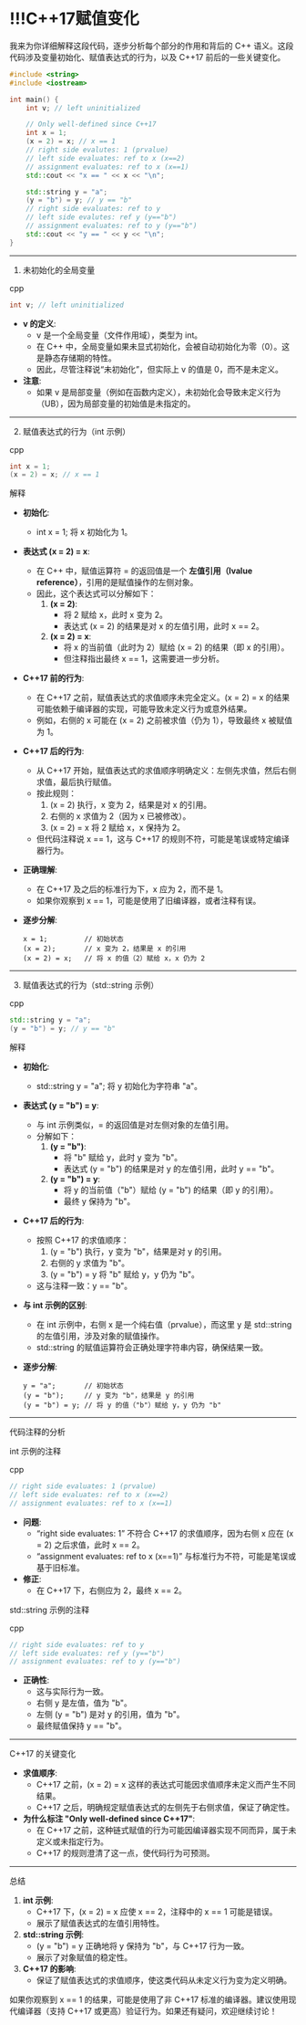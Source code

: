 #  !!!C++17赋值变化

我来为你详细解释这段代码，逐步分析每个部分的作用和背后的 C++ 语义。这段代码涉及变量初始化、赋值表达式的行为，以及 C++17 前后的一些关键变化。

```C++
#include <string>
#include <iostream>

int main() {
    int v; // left uninitialized

    // Only well-defined since C++17
    int x = 1;
    (x = 2) = x; // x == 1
    // right side evalutes: 1 (prvalue)
    // left side evaluates: ref to x (x==2)
    // assignment evaluates: ref to x (x==1)
    std::cout << "x == " << x << "\n";

    std::string y = "a";
    (y = "b") = y; // y == "b"
    // right side evaluates: ref to y
    // left side evalutes: ref y (y=="b")
    // assignment evaluates: ref to y (y=="b")
    std::cout << "y == " << y << "\n";
}
```



------

1. 未初始化的全局变量

cpp

```cpp
int v; // left uninitialized
```

- **v 的定义**:
  - v 是一个全局变量（文件作用域），类型为 int。
  - 在 C++ 中，全局变量如果未显式初始化，会被自动初始化为零（0）。这是静态存储期的特性。
  - 因此，尽管注释说“未初始化”，但实际上 v 的值是 0，而不是未定义。
- **注意**:
  - 如果 v 是局部变量（例如在函数内定义），未初始化会导致未定义行为（UB），因为局部变量的初始值是未指定的。

------

2. 赋值表达式的行为（int 示例）

cpp

```cpp
int x = 1;
(x = 2) = x; // x == 1
```

解释

- **初始化**:

  - int x = 1; 将 x 初始化为 1。

- **表达式 (x = 2) = x**:

  - 在 C++ 中，赋值运算符 = 的返回值是一个 **左值引用（lvalue reference）**，引用的是赋值操作的左侧对象。
  - 因此，这个表达式可以分解如下：
    1. **(x = 2)**:
       - 将 2 赋给 x，此时 x 变为 2。
       - 表达式 (x = 2) 的结果是对 x 的左值引用，此时 x == 2。
    2. **(x = 2) = x**:
       - 将 x 的当前值（此时为 2）赋给 (x = 2) 的结果（即 x 的引用）。
       - 但注释指出最终 x == 1，这需要进一步分析。

- **C++17 前的行为**:

  - 在 C++17 之前，赋值表达式的求值顺序未完全定义。(x = 2) = x 的结果可能依赖于编译器的实现，可能导致未定义行为或意外结果。
  - 例如，右侧的 x 可能在 (x = 2) 之前被求值（仍为 1），导致最终 x 被赋值为 1。

- **C++17 后的行为**:

  - 从 C++17 开始，赋值表达式的求值顺序明确定义：左侧先求值，然后右侧求值，最后执行赋值。
  - 按此规则：
    1. (x = 2) 执行，x 变为 2，结果是对 x 的引用。
    2. 右侧的 x 求值为 2（因为 x 已被修改）。
    3. (x = 2) = x 将 2 赋给 x，x 保持为 2。
  - 但代码注释说 x == 1，这与 C++17 的规则不符，可能是笔误或特定编译器行为。

- **正确理解**:

  - 在 C++17 及之后的标准行为下，x 应为 2，而不是 1。
  - 如果你观察到 x == 1，可能是使用了旧编译器，或者注释有误。

- **逐步分解**:

  ```text
  x = 1;         // 初始状态
  (x = 2);       // x 变为 2，结果是 x 的引用
  (x = 2) = x;   // 将 x 的值（2）赋给 x，x 仍为 2
  ```

------

3. 赋值表达式的行为（std::string 示例）

cpp

```cpp
std::string y = "a";
(y = "b") = y; // y == "b"
```

解释

- **初始化**:

  - std::string y = "a"; 将 y 初始化为字符串 "a"。

- **表达式 (y = "b") = y**:

  - 与 int 示例类似，= 的返回值是对左侧对象的左值引用。
  - 分解如下：
    1. **(y = "b")**:
       - 将 "b" 赋给 y，此时 y 变为 "b"。
       - 表达式 (y = "b") 的结果是对 y 的左值引用，此时 y == "b"。
    2. **(y = "b") = y**:
       - 将 y 的当前值（"b"）赋给 (y = "b") 的结果（即 y 的引用）。
       - 最终 y 保持为 "b"。

- **C++17 后的行为**:

  - 按照 C++17 的求值顺序：
    1. (y = "b") 执行，y 变为 "b"，结果是对 y 的引用。
    2. 右侧的 y 求值为 "b"。
    3. (y = "b") = y 将 "b" 赋给 y，y 仍为 "b"。
  - 这与注释一致：y == "b"。

- **与 int 示例的区别**:

  - 在 int 示例中，右侧 x 是一个纯右值（prvalue），而这里 y 是 std::string 的左值引用，涉及对象的赋值操作。
  - std::string 的赋值运算符会正确处理字符串内容，确保结果一致。

- **逐步分解**:

  ```text
  y = "a";       // 初始状态
  (y = "b");     // y 变为 "b"，结果是 y 的引用
  (y = "b") = y; // 将 y 的值（"b"）赋给 y，y 仍为 "b"
  ```

------

代码注释的分析

int 示例的注释

cpp

```cpp
// right side evaluates: 1 (prvalue)
// left side evaluates: ref to x (x==2)
// assignment evaluates: ref to x (x==1)
```

- **问题**:
  - “right side evaluates: 1” 不符合 C++17 的求值顺序，因为右侧 x 应在 (x = 2) 之后求值，此时 x == 2。
  - “assignment evaluates: ref to x (x==1)” 与标准行为不符，可能是笔误或基于旧标准。
- **修正**:
  - 在 C++17 下，右侧应为 2，最终 x == 2。

std::string 示例的注释

cpp

```cpp
// right side evaluates: ref to y
// left side evaluates: ref y (y=="b")
// assignment evaluates: ref to y (y=="b")
```

- **正确性**:
  - 这与实际行为一致。
  - 右侧 y 是左值，值为 "b"。
  - 左侧 (y = "b") 是对 y 的引用，值为 "b"。
  - 最终赋值保持 y == "b"。

------

C++17 的关键变化

- **求值顺序**:
  - C++17 之前，(x = 2) = x 这样的表达式可能因求值顺序未定义而产生不同结果。
  - C++17 之后，明确规定赋值表达式的左侧先于右侧求值，保证了确定性。
- **为什么标注 "Only well-defined since C++17"**:
  - 在 C++17 之前，这种链式赋值的行为可能因编译器实现不同而异，属于未定义或未指定行为。
  - C++17 的规则澄清了这一点，使代码行为可预测。

------

总结

1. **int 示例**:
   - C++17 下，(x = 2) = x 应使 x == 2，注释中的 x == 1 可能是错误。
   - 展示了赋值表达式的左值引用特性。
2. **std::string 示例**:
   - (y = "b") = y 正确地将 y 保持为 "b"，与 C++17 行为一致。
   - 展示了对象赋值的稳定性。
3. **C++17 的影响**:
   - 保证了赋值表达式的求值顺序，使这类代码从未定义行为变为定义明确。

如果你观察到 x == 1 的结果，可能是使用了非 C++17 标准的编译器。建议使用现代编译器（支持 C++17 或更高）验证行为。如果还有疑问，欢迎继续讨论！
